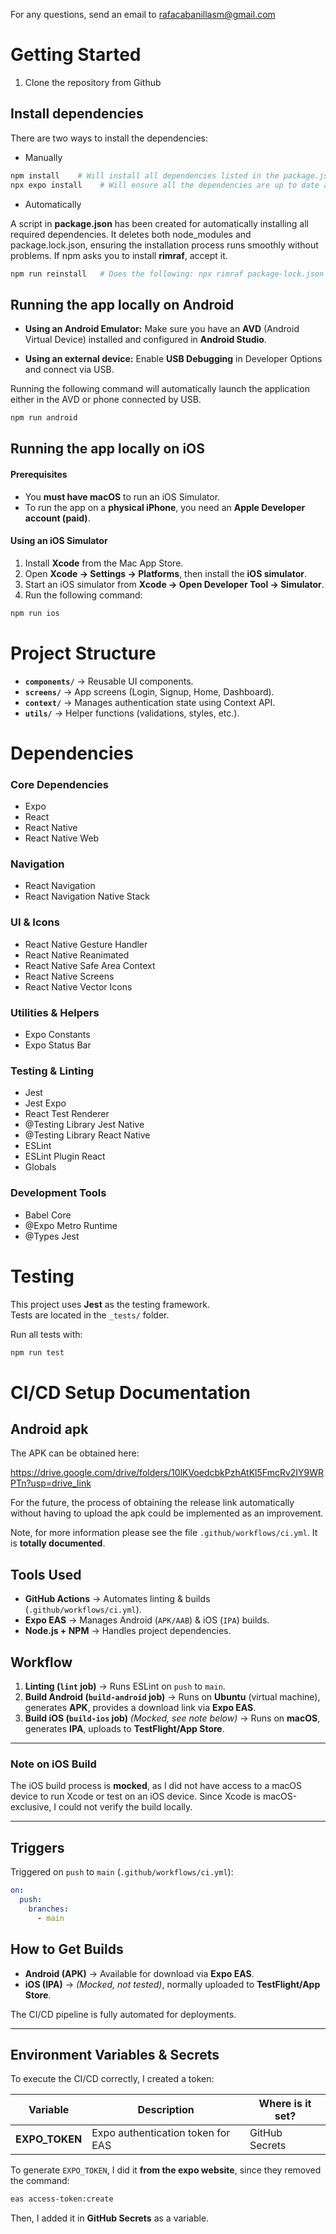 For any questions, send an email to rafacabanillasm@gmail.com

# Getting Started
1. Clone the repository from Github

## Install dependencies
There are two ways to install the dependencies:

- Manually

```bash
npm install    # Will install all dependencies listed in the package.json
npx expo install    # Will ensure all the dependencies are up to date and correctly setup for expo
```

- Automatically

A script in **package.json** has been created for automatically installing all required dependencies. It deletes both node_modules and package.lock.json, ensuring the installation process runs smoothly without problems. If npm asks you to install **rimraf**, accept it.

```bash
npm run reinstall   # Does the following: npx rimraf package-lock.json && npx rimraf node_modules && npm install && npx expo install
```

## Running the app locally on Android

- **Using an Android Emulator:** Make sure you have an **AVD** (Android Virtual Device) installed and configured in **Android Studio**.

- **Using an external device:** Enable **USB Debugging** in Developer Options and connect via USB.  

Running the following command will automatically launch the application either in the AVD or phone connected by USB. 

```bash
npm run android
```

## Running the app locally on iOS

#### Prerequisites
- You **must have macOS** to run an iOS Simulator.
- To run the app on a **physical iPhone**, you need an **Apple Developer account (paid)**.

#### Using an iOS Simulator
1. Install **Xcode** from the Mac App Store.  
2. Open **Xcode → Settings → Platforms**, then install the **iOS simulator**.  
3. Start an iOS simulator from **Xcode → Open Developer Tool → Simulator**.  
4. Run the following command:

```bash
npm run ios
```

# Project Structure

- **`components/`** → Reusable UI components.  
- **`screens/`** → App screens (Login, Signup, Home, Dashboard).  
- **`context/`** → Manages authentication state using Context API.  
- **`utils/`** → Helper functions (validations, styles, etc.).

# Dependencies

### Core Dependencies
- Expo  
- React  
- React Native  
- React Native Web  

### Navigation
- React Navigation  
- React Navigation Native Stack  

### UI & Icons
- React Native Gesture Handler  
- React Native Reanimated  
- React Native Safe Area Context  
- React Native Screens
- React Native Vector Icons

### Utilities & Helpers
- Expo Constants
- Expo Status Bar

### Testing & Linting
- Jest
- Jest Expo
- React Test Renderer
- @Testing Library Jest Native
- @Testing Library React Native
- ESLint
- ESLint Plugin React
- Globals

### Development Tools
- Babel Core
- @Expo Metro Runtime
- @Types Jest

# Testing  

This project uses **Jest** as the testing framework.  
Tests are located in the `_tests/` folder.  

Run all tests with:

```bash
npm run test
```


# CI/CD Setup Documentation

## Android apk

The APK can be obtained here:

https://drive.google.com/drive/folders/10lKVoedcbkPzhAtKl5FmcRv2IY9WRPTn?usp=drive_link

For the future, the process of obtaining the release link automatically without having to upload the apk could be implemented as an improvement.

Note, for more information please see the file `.github/workflows/ci.yml`. It is **totally documented**.

## Tools Used
- **GitHub Actions** → Automates linting & builds (`.github/workflows/ci.yml`).  
- **Expo EAS** → Manages Android (`APK/AAB`) & iOS (`IPA`) builds.  
- **Node.js + NPM** → Handles project dependencies.  

## Workflow
1. **Linting (`lint` job)** → Runs ESLint on `push` to `main`.  
2. **Build Android (`build-android` job)** → Runs on **Ubuntu** (virtual machine), generates **APK**, provides a download link via **Expo EAS**.  
3. **Build iOS (`build-ios` job)** *(Mocked, see note below)* → Runs on **macOS**, generates **IPA**, uploads to **TestFlight/App Store**.  

---

### Note on iOS Build  
The iOS build process is **mocked**, as I did not have access to a macOS device to run Xcode or test on an iOS device. Since Xcode is macOS-exclusive, I could not verify the build locally.  

---

## Triggers  
Triggered on `push` to `main` (`.github/workflows/ci.yml`):  
```yaml
on:
  push:
    branches:
      - main
```

## How to Get Builds

- **Android (APK)** → Available for download via **Expo EAS**.
- **iOS (IPA)** → *(Mocked, not tested)*, normally uploaded to **TestFlight/App Store**.

The CI/CD pipeline is fully automated for deployments.  


---

## Environment Variables & Secrets  
To execute the CI/CD correctly, I created a token:

| Variable       | Description                          | Where is it set?  |
|---------------|--------------------------------------|------------------|
| **EXPO_TOKEN** | Expo authentication token for EAS   | GitHub Secrets  |

To generate `EXPO_TOKEN`, I did it **from the expo website**, since they removed the command:  
```bash
eas access-token:create
```

Then, I added it in **GitHub Secrets** as a variable.




